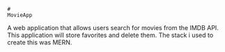     #                                                                MovieApp 


A web application that allows users search for movies from the IMDB API. This application will store favorites and delete them. The stack i used to create this was MERN. 
